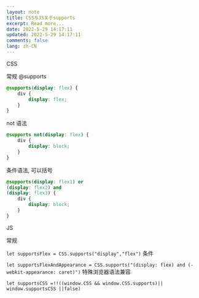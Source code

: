 ```yaml
---
layout: note
title: CSS与JS关于supports
excerpt: Read more...
date: 2022-5-29 14:17:11
updated: 2022-5-29 14:17:11
comments: false
lang: zh-CN
---
```


CSS

常规 @supports

```css
@supports(display: flex) {
    div {
        display: flex;
    }
}
```
not 语法
```css
@supports not(display: flex) {
    div {
        display: block;
    }
}
```
条件语法, 可以括号

```css
@supports(display: flex1) or
(display: flex2) and
(display: flex3) {
    div {
        display: block;
    }
}
```
JS

常规

`let supportsFlex = CSS.supports("display","flex")`
条件

`let supportsFlexAndAppearance = CSS.supports("(display: flex) and (-webkit-appearance: caret)")`
特殊浏览器语法兼容

`let supportsCSS =!!((window.CSS && window.CSS.supports)|| window.supportsCSS ||false)`

  
